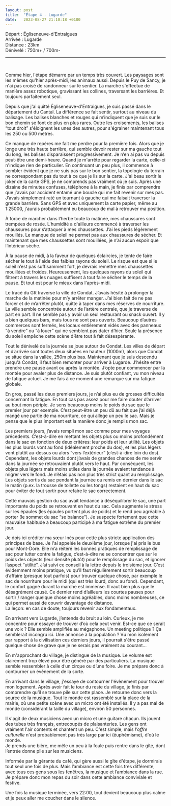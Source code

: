 ```yaml
---
layout: post
title:  "Étape 4 - Lugarde"
date:   2023-08-27 21:10:18 +0100
---
```


Départ : Égliseneuve-d'Entraigues  
Arrivée : Lugarde  
Distance : 23km  
Dénivelé : 750m+ / 700m-

---
<br>

Comme hier, l'étape démarre par un temps très couvert.
Les paysages sont les mêmes qu'hier après-midi, les animaux aussi.
Depuis le Puy de Sancy, je n'ai pas croisé de randonneur sur le sentier.
La marche s'effectue de manière assez robotique, gravissant les collines, traversant les barrières.
Et toujours parfaitement seul. 

Depuis que j'ai quitté Égliseneuve-d'Entraigues, je suis passé dans le département du Cantal.
La différence se fait sentir, surtout au niveau du balisage.
Les balises blanches et rouges qui m’indiquent que je suis sur le bon chemin se font de plus en plus rares.
Outre les croisements, les balises “tout droit” s'éloignent les unes des autres, pour s'égrainer maintenant tous les 250 ou 500 mètres.

Ce manque de repères me fait me perdre pour la première fois.
Alors que je longe une très haute barrière, qui semble devoir rester sur ma gauche tout du long, les balises disparaissent progressivement.
Je n’en ai pas vu depuis peut-être une demi-heure.
Quand je m'arrête pour regarder la carte, celle-ci n'indique rien de particulier.
En continuant un peu plus, il commence à sembler évident que je ne suis pas sur le bon sentier, la topologie du terrain ne correspondant pas du tout à ce que je lis sur la carte.
J'ai beau sortir le joker de la carte GPS, je ne comprends pas vraiment où je suis.
Après une dizaine de minutes confuses, téléphone à la main, je finis par comprendre que j'avais par accident entamé une boucle qui me fait revenir sur mes pas.  
J’avais simplement raté un tournant à gauche qui me faisait traverser la grande barrière.
Sans GPS et avec uniquement la carte papier, même au 1:25000, j'aurais probablement eu beaucoup de mal à retrouver ma position.

À force de marcher dans l’herbe toute la matinée, mes chaussures sont trempées de rosée.
L'humidité a d'ailleurs commencé à traverser les chaussures pour s’attaquer à mes chaussettes.
J’ai les pieds légèrement mouillés.
Le manque de soleil ne permet pas aux chaussures de sécher.
Et maintenant que mes chaussettes sont mouillées, je n’ai aucun espoir que l’intérieur sèche.

À la pause de midi, à la faveur de quelques éclaircies, je tente de faire sécher le tout à l'aide des faibles rayons du soleil.
Le risque est que si le soleil n’est pas suffisamment fort, je devrais remettre mes chaussettes mouillées et froides.
Heureusement, les quelques rayons du soleil qui filtrent à travers les nuages suffisent à tout faire sécher le temps de la pause.
Et tout est pour le mieux dans l'après-midi. 

Le tracé du GR traverse la ville de Condat.
J’avais hésité à prolonger la marche de la matinée pour m’y arrêter manger.
J’ai bien fait de ne pas forcer et de m’arrêter plutôt, quitte à taper dans mes réserves de nourriture.
La ville semble concentrée autour de l’artère centrale, que je traverse de part en part.
Il ne semble pas y avoir un seul restaurant ou snack ouvert.
Il y a bien quelques bars, mais tous ne sont pas ouverts.
Beaucoup d’autres commerces sont fermés, les locaux entièrement vidés avec des panneaux “à vendre” ou “à louer” qui ne semblent pas dater d’hier.
Seule la présence du soleil empêche cette scène d’être tout à fait désespérante.

Tout le dénivelé de la journée se joue autour de Condat.
Les villes de départ et d’arrivée sont toutes deux situées en hauteur (1000m), alors que Condat se situe dans la vallée, 250m plus bas.
Maintenant que je suis descendu jusqu'à Condat, il faut bien remonter pour arriver à Lugarde.
J’hésite entre prendre une pause avant ou après la montée.
J’opte pour commencer par la montée pour avaler plus de distance.
Je suis plutôt confiant, vu mon niveau de fatigue actuel.
Je me fais à ce moment une remarque sur ma fatigue globale.

En gros, passé les deux premiers jours, je n’ai plus eu de grosses difficultés concernant la fatigue.
En tout cas pas assez pour me faire douter d’arriver au bout mon périple.
Je sens beaucoup moins le poids du sac que le premier jour par exemple.
C’est peut-être un peu dû au fait que j’ai déjà mangé une partie de ma nourriture, ce qui allège un peu le sac.
Mais je pense que le plus important est la manière donc je remplis mon sac.

Les premiers jours, j’avais rempli mon sac comme pour mes voyages précedents.
C’est-à-dire en mettant les objets plus ou moins profondément dans le sac en fonction de deux critères: leur poids et leur utilité.
Les objets les plus lourds vont au fond (idéalement proche du dos), et les plus légers vont plutôt au-dessus ou alors “vers l’extérieur” (c’est-à-dire loin du dos).
Cependant, les objets lourds dont j’avais de grandes chances de me servir dans la journée se retrouvaient plutôt vers le haut.
Par conséquent, les objets plus légers mais moins utiles dans la journée avaient tendance à migrer vers le fond.
Je n’étais pas non plus très strict quant au remplissage.
Les objets sortis du sac pendant la journée ou remis en dernier dans le sac le matin (p.ex. la trousse de toilette ou les tongs) restaient en haut du sac pour éviter de tout sortir pour refaire le sac correctement.

Cette mauvais gestion du sac avait tendance à déséquilibrer le sac, une part importante du poids se retrouvant en haut du sac.
Cela augmente le stress sur les épaules (les épaules portent plus de poids) et le rend peu agréable à porter (le sommet du sac “se balance”).
Je suspecte fortement que cette mauvaise habitude a beaucoup participé à ma fatigue extrême du premier jour.

Je dois ici créditer ma sœur Inès pour cette plus stricte application des principes de base.
Je l'ai appelée le deuxième jour, lorsque j'ai pris le bus pour Mont-Dore.
Elle m’a réitéré les bonnes pratiques de remplissage de sac pour lutter contre la fatigue, c’est-à-dire ne se concentrer que sur le poids des objects (leur densité plutôt) pour le remplissage du sac, et ignorer l’aspect “utilité”.
J’ai suivi ce conseil à la lettre depuis le troisième jour.
C’est évidemment moins pratique, vu qu’il faut régulièrement sortir beaucoup d’affaire (presque tout parfois) pour trouver quelque chose, par exemple le sac de nourriture pour le midi (qui est très lourd, donc au fond).
Cependant, le confort gagné durant la marche est immense.
Il vaut bien plus que le désagrément causé.
Ce dernier rend d’ailleurs les courtes pauses pour sortir / ranger quelque chose moins agréables, donc moins nombreuses, ce qui permet aussi de couvrir davantage de distance.  
La leçon: en cas de doute, toujours revenir aux fondamentaux.

En arrivant vers Lugarde, j’entends du bruit au loin.
Curieux, je me concentre pour essayer de trouver d’où cela peut venir.
Est-ce que ce serait une voix ?
Elle semble amplifiée au mégaphone.
Un meeting politique ?
Ça semblerait incongru ici.
Une annonce à la population ?
Vu mon isolement par rapport à la civilisation ces derniers jours, il pourrait s'être passé quelque chose de grave que je ne serais pas vraiment au courant...

En m'approchant du village, je distingue de la musique.
Le volume est clairement trop élevé pour être généré par des particuliers.
La musique semble ressembler à celle d’un cirque ou d’une foire.
Je me prépare donc à contourner un évènement de la sorte.

En arrivant dans le village, j'essaye de contourner l'évènement pour trouver mon logement.
Après avoir fait le tour du reste du village, je finis par comprendre qu’il se trouve pile sur cette place.
Je retourne donc vers la source de la musique.
Tout le monde est rassemblé sur la place de la mairie, où une petite scène avec un micro ont été installés.
Il y a pas mal de monde (considérant la taille du village), environ 50 personnes.

Il s'agit de deux musiciens avec un micro et une guitare chacun.
Ils jouent des tubes très français, entrecoupés de plaisanteries.
Les gens ont vraiment l'air contents et chantent un peu.
C'est simple, mais _l'offre culturelle_ n'est probablement pas très large par ici (éuphémisme), d'où le monde.  
Je prends une bière, me mêle un peu à la foule puis rentre dans le gîte, dont l’entrée donne pile sur les musiciens.

Informée par la gérante du café, qui gère aussi le gîte d'étape, je dormirais tout seul une fois de plus.
Mais l’ambiance est cette fois très différente, avec tous ces gens sous les fenêtres, la musique et l’ambiance dans la rue.
Je prépare donc mon repas du soir dans cette ambiance conviviale et festive.

Une fois la musique terminée, vers 22:00, tout devient beaucoup plus calme et je peux aller me coucher dans le silence.
